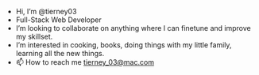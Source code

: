 -  Hi, I’m @tierney03
-  Full-Stack Web Developer 
-  I’m looking to collaborate on anything where I can finetune and improve my skillset.
-  I’m interested in cooking, books, doing things with my little family, learning all the new things.
- 📫 How to reach me tierney_03@mac.com

<!---
tierney03/tierney03 is a ✨ special ✨ repository because its `README.md` (this file) appears on your GitHub profile.
You can click the Preview link to take a look at your changes.
--->
